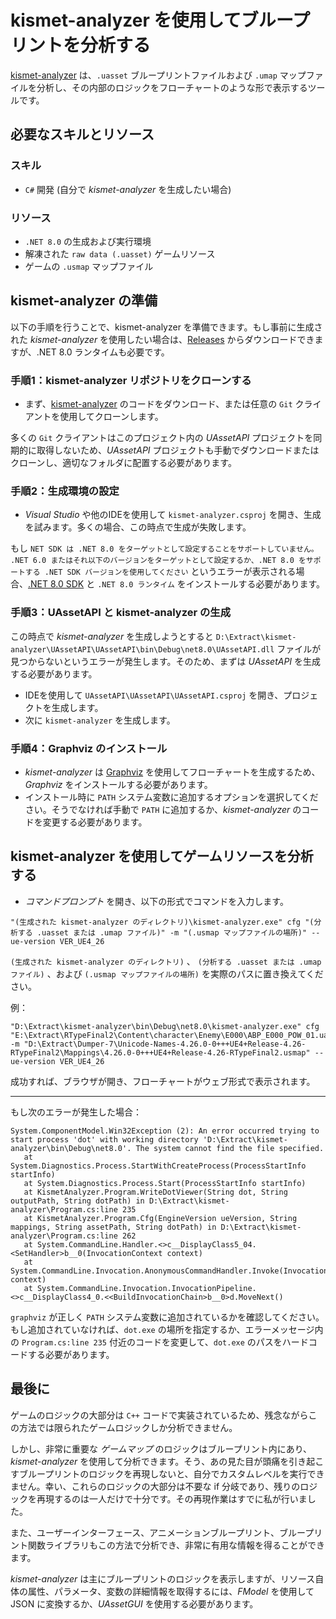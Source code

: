 # kismet-analyzer を使用してブループリントを分析する
[kismet-analyzer](https://github.com/trumank/kismet-analyzer) は、`.uasset` ブループリントファイルおよび `.umap` マップファイルを分析し、その内部のロジックをフローチャートのような形で表示するツールです。

## 必要なスキルとリソース

### スキル
- `C#` 開発 (自分で *kismet-analyzer* を生成したい場合)

### リソース
- `.NET 8.0` の生成および実行環境
- 解凍された `raw data (.uasset)` ゲームリソース 
- ゲームの `.usmap` マップファイル

## kismet-analyzer の準備

以下の手順を行うことで、kismet-analyzer を準備できます。もし事前に生成された *kismet-analyzer* を使用したい場合は、[Releases](https://github.com/BLACKujira/RTF2ModdingGuide/releases) からダウンロードできますが、.NET 8.0 ランタイムも必要です。

### 手順1：kismet-analyzer リポジトリをクローンする

- まず、[kismet-analyzer](https://github.com/trumank/kismet-analyzer) のコードをダウンロード、または任意の `Git` クライアントを使用してクローンします。

多くの `Git` クライアントはこのプロジェクト内の *UAssetAPI* プロジェクトを同期的に取得しないため、*UAssetAPI* プロジェクトも手動でダウンロードまたはクローンし、適切なフォルダに配置する必要があります。

### 手順2：生成環境の設定

- *Visual Studio* や他のIDEを使用して `kismet-analyzer.csproj` を開き、生成を試みます。多くの場合、この時点で生成が失敗します。

もし `NET SDK は .NET 8.0 をターゲットとして設定することをサポートしていません。 .NET 6.0 またはそれ以下のバージョンをターゲットとして設定するか、.NET 8.0 をサポートする .NET SDK バージョンを使用してください` というエラーが表示される場合、[.NET 8.0 SDK](https://dotnet.microsoft.com/ja-jp/download/visual-studio-sdks) と `.NET 8.0 ランタイム` をインストールする必要があります。

### 手順3：UAssetAPI と kismet-analyzer の生成

この時点で *kismet-analyzer* を生成しようとすると `D:\Extract\kismet-analyzer\UAssetAPI\UAssetAPI\bin\Debug\net8.0\UAssetAPI.dll` ファイルが見つからないというエラーが発生します。そのため、まずは *UAssetAPI* を生成する必要があります。

- IDEを使用して `UAssetAPI\UAssetAPI\UAssetAPI.csproj` を開き、プロジェクトを生成します。
- 次に `kismet-analyzer` を生成します。

### 手順4：Graphviz のインストール

- *kismet-analyzer* は [Graphviz](https://graphviz.org/) を使用してフローチャートを生成するため、*Graphviz* をインストールする必要があります。
- インストール時に `PATH` システム変数に追加するオプションを選択してください。そうでなければ手動で `PATH` に追加するか、*kismet-analyzer* のコードを変更する必要があります。

## kismet-analyzer を使用してゲームリソースを分析する

- *コマンドプロンプト* を開き、以下の形式でコマンドを入力します。

```
"(生成された kismet-analyzer のディレクトリ)\kismet-analyzer.exe" cfg "(分析する .uasset または .umap ファイル)" -m "(.usmap マップファイルの場所)" --ue-version VER_UE4_26
```

`(生成された kismet-analyzer のディレクトリ)` 、 `(分析する .uasset または .umap ファイル)` 、および `(.usmap マップファイルの場所)` を実際のパスに置き換えてください。

例：

```
"D:\Extract\kismet-analyzer\bin\Debug\net8.0\kismet-analyzer.exe" cfg "E:\Extract\RTypeFinal2\Content\character\Enemy\E000\ABP_E000_POW_01.uasset" -m "D:\Extract\Dumper-7\Unicode-Names-4.26.0-0+++UE4+Release-4.26-RTypeFinal2\Mappings\4.26.0-0+++UE4+Release-4.26-RTypeFinal2.usmap" --ue-version VER_UE4_26
```


成功すれば、ブラウザが開き、フローチャートがウェブ形式で表示されます。

---

もし次のエラーが発生した場合：

```
System.ComponentModel.Win32Exception (2): An error occurred trying to start process 'dot' with working directory 'D:\Extract\kismet-analyzer\bin\Debug\net8.0'. The system cannot find the file specified.
   at System.Diagnostics.Process.StartWithCreateProcess(ProcessStartInfo startInfo)
   at System.Diagnostics.Process.Start(ProcessStartInfo startInfo)
   at KismetAnalyzer.Program.WriteDotViewer(String dot, String outputPath, String dotPath) in D:\Extract\kismet-analyzer\Program.cs:line 235
   at KismetAnalyzer.Program.Cfg(EngineVersion ueVersion, String mappings, String assetPath, String dotPath) in D:\Extract\kismet-analyzer\Program.cs:line 262
   at System.CommandLine.Handler.<>c__DisplayClass5_04.<SetHandler>b__0(InvocationContext context)
   at System.CommandLine.Invocation.AnonymousCommandHandler.Invoke(InvocationContext context)
   at System.CommandLine.Invocation.InvocationPipeline.<>c__DisplayClass4_0.<<BuildInvocationChain>b__0>d.MoveNext()
```

`graphviz` が正しく `PATH` システム変数に追加されているかを確認してください。もし追加されていなければ、`dot.exe` の場所を指定するか、エラーメッセージ内の `Program.cs:line 235` 付近のコードを変更して、`dot.exe` のパスをハードコードする必要があります。

## 最後に

ゲームのロジックの大部分は `C++` コードで実装されているため、残念ながらこの方法では限られたゲームロジックしか分析できません。

しかし、非常に重要な *ゲームマップ* のロジックはブループリント内にあり、*kismet-analyzer* を使用して分析できます。そう、あの見た目が頭痛を引き起こすブループリントのロジックを再現しないと、自分でカスタムレベルを実行できません。幸い、これらのロジックの大部分は不要な if 分岐であり、残りのロジックを再現するのは一人だけで十分です。その再現作業はすでに私が行いました。

また、ユーザーインターフェース、アニメーションブループリント、ブループリント関数ライブラリもこの方法で分析でき、非常に有用な情報を得ることができます。

*kismet-analyzer* は主にブループリントのロジックを表示しますが、リソース自体の属性、パラメータ、変数の詳細情報を取得するには、*FModel* を使用して JSON に変換するか、*UAssetGUI* を使用する必要があります。
